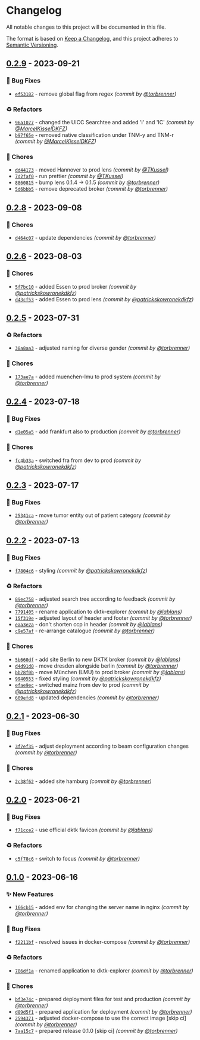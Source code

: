 # Changelog
All notable changes to this project will be documented in this file.

The format is based on [Keep a Changelog](https://keepachangelog.com/en/1.0.0/),
and this project adheres to [Semantic Versioning](https://semver.org/spec/v2.0.0.html).

## [0.2.9] - 2023-09-21
### :bug: Bug Fixes
- [`ef53182`](https://github.com/samply/dktk-explorer/commit/ef53182281d688742d9b137c44e2aa3dcf52f48f) - remove global flag from regex *(commit by [@torbrenner](https://github.com/torbrenner))*

### :recycle: Refactors
- [`96a1077`](https://github.com/samply/dktk-explorer/commit/96a1077702c37c7472430741595a633fdb5edd40) - changed the UICC Searchtee and added 'I' and 'IC' *(commit by [@MarcelKisselDKFZ](https://github.com/MarcelKisselDKFZ))*
- [`b97f65e`](https://github.com/samply/dktk-explorer/commit/b97f65e36a83764408ccd68b4254e7d1d1a8e531) - removed native classification under TNM-y and TNM-r *(commit by [@MarcelKisselDKFZ](https://github.com/MarcelKisselDKFZ))*

### :wrench: Chores
- [`dd44173`](https://github.com/samply/dktk-explorer/commit/dd44173aeb2cff579c27c58c08fc55c030b6026a) - moved Hannover to prod lens *(commit by [@TKussel](https://github.com/TKussel))*
- [`7d2faf0`](https://github.com/samply/dktk-explorer/commit/7d2faf0a5cb8163f96919e32dd846536ceafe99e) - run prettier *(commit by [@TKussel](https://github.com/TKussel))*
- [`8860815`](https://github.com/samply/dktk-explorer/commit/8860815f295afa399769d0248458c68817011cc9) - bump lens 0.1.4 -> 0.1.5 *(commit by [@torbrenner](https://github.com/torbrenner))*
- [`5d6bbb5`](https://github.com/samply/dktk-explorer/commit/5d6bbb56845f8f5b0ab1fe4b269d8d7e26be484b) - remove deprecated broker *(commit by [@torbrenner](https://github.com/torbrenner))*


## [0.2.8] - 2023-09-08
### :wrench: Chores
- [`d464c07`](https://github.com/samply/dktk-explorer/commit/d464c07f1f69cc022193c8b5ec7fdeed23aff5f3) - update dependencies *(commit by [@torbrenner](https://github.com/torbrenner))*


## [0.2.6] - 2023-08-03
### :wrench: Chores
- [`5f7bc10`](https://github.com/samply/dktk-explorer/commit/5f7bc10dee3ec2e0d207a47660fac93a3e3c9bb7) - added Essen to prod broker *(commit by [@patrickskowronekdkfz](https://github.com/patrickskowronekdkfz))*
- [`d43cf53`](https://github.com/samply/dktk-explorer/commit/d43cf53a13f10b3bf50cc5312453cba27449ce4a) - added Essen to prod lens *(commit by [@patrickskowronekdkfz](https://github.com/patrickskowronekdkfz))*


## [0.2.5] - 2023-07-31
### :recycle: Refactors
- [`38a8aa3`](https://github.com/samply/dktk-explorer/commit/38a8aa32cff110d420be3b456e39477352a4129b) - adjusted naming for diverse gender *(commit by [@torbrenner](https://github.com/torbrenner))*

### :wrench: Chores
- [`173ae7a`](https://github.com/samply/dktk-explorer/commit/173ae7a5b7f6f286751af8e131045f9e361cfbeb) - added muenchen-lmu to prod system *(commit by [@torbrenner](https://github.com/torbrenner))*


## [0.2.4] - 2023-07-18
### :bug: Bug Fixes
- [`d1e05a5`](https://github.com/samply/dktk-explorer/commit/d1e05a5aa8e9068448320c555df4fec247aee033) - add frankfurt also to production *(commit by [@torbrenner](https://github.com/torbrenner))*

### :wrench: Chores
- [`fc4b33a`](https://github.com/samply/dktk-explorer/commit/fc4b33a6303e53ca437b7e44367263b1404183ac) - switched fra from dev to prod *(commit by [@patrickskowronekdkfz](https://github.com/patrickskowronekdkfz))*


## [0.2.3] - 2023-07-17
### :bug: Bug Fixes
- [`25341ca`](https://github.com/samply/dktk-explorer/commit/25341ca95bea85190243524c0da62398a653e9db) - move tumor entity out of patient category *(commit by [@torbrenner](https://github.com/torbrenner))*


## [0.2.2] - 2023-07-13
### :bug: Bug Fixes
- [`f7804c6`](https://github.com/samply/dktk-explorer/commit/f7804c6687c9bfeda7f9d81fa3fe85fa51b4bc05) - styling *(commit by [@patrickskowronekdkfz](https://github.com/patrickskowronekdkfz))*

### :recycle: Refactors
- [`89ec758`](https://github.com/samply/dktk-explorer/commit/89ec75809d3aa85d296c2b30f693c5130c66fac1) - adjusted search tree according to feedback *(commit by [@torbrenner](https://github.com/torbrenner))*
- [`7791405`](https://github.com/samply/dktk-explorer/commit/7791405a4f78685134b6af6d1246e8bea690a59e) - rename application to dktk-explorer *(commit by [@lablans](https://github.com/lablans))*
- [`15f319e`](https://github.com/samply/dktk-explorer/commit/15f319e030141ec49958282d68de510fad105111) - adjusted layout of header and footer *(commit by [@torbrenner](https://github.com/torbrenner))*
- [`eaa3e2a`](https://github.com/samply/dktk-explorer/commit/eaa3e2a7f61c5835ec6dd9ca5710a8c363f3374d) - don't shorten ccp in header *(commit by [@lablans](https://github.com/lablans))*
- [`c9e57af`](https://github.com/samply/dktk-explorer/commit/c9e57af0aa2dfa976498b6e797d556eff9f1acaf) - re-arrange catalogue *(commit by [@torbrenner](https://github.com/torbrenner))*

### :wrench: Chores
- [`5b660df`](https://github.com/samply/dktk-explorer/commit/5b660dfa829505aea39c920f715abb5636703176) - add site Berlin to new DKTK broker *(commit by [@lablans](https://github.com/lablans))*
- [`d4d91d0`](https://github.com/samply/dktk-explorer/commit/d4d91d05da25756ad21b6b374397ac99d6e0c65e) - move dresden alongside berlin *(commit by [@torbrenner](https://github.com/torbrenner))*
- [`bb78f0b`](https://github.com/samply/dktk-explorer/commit/bb78f0bd5b2e9cebb75662b1af37af37838c9bbc) - move München (LMU) to prod broker *(commit by [@lablans](https://github.com/lablans))*
- [`9940553`](https://github.com/samply/dktk-explorer/commit/99405537b8da4ea2704abb17fb12942a21e1bc0b) - fixed styling *(commit by [@patrickskowronekdkfz](https://github.com/patrickskowronekdkfz))*
- [`efae9ec`](https://github.com/samply/dktk-explorer/commit/efae9ecc7d7ceddf3ae3d4be0a0179b9e630779e) - switched mainz from dev to prod *(commit by [@patrickskowronekdkfz](https://github.com/patrickskowronekdkfz))*
- [`609efd8`](https://github.com/samply/dktk-explorer/commit/609efd8e68c2962ffbb973db89052f0c66711541) - updated dependencies *(commit by [@torbrenner](https://github.com/torbrenner))*


## [0.2.1] - 2023-06-30
### :bug: Bug Fixes
- [`3f7ef35`](https://github.com/samply/dktk-explorer/commit/3f7ef3578f8cc2f2603eb3b7527c735029503642) - adjust deployment according to beam configuration changes *(commit by [@torbrenner](https://github.com/torbrenner))*

### :wrench: Chores
- [`2c38f62`](https://github.com/samply/dktk-explorer/commit/2c38f62ffe4a95f359f9103321eba4c5ec40d9e7) - added site hamburg *(commit by [@torbrenner](https://github.com/torbrenner))*


## [0.2.0] - 2023-06-21
### :bug: Bug Fixes
- [`f71cce2`](https://github.com/samply/dktk-explorer/commit/f71cce298c0f2c5b12cf98f88b7d332fdd692488) - use official dktk favicon *(commit by [@lablans](https://github.com/lablans))*

### :recycle: Refactors
- [`c5f78c6`](https://github.com/samply/dktk-explorer/commit/c5f78c635d5a7433976f74f5c2d53783e8fbb4ef) - switch to focus *(commit by [@torbrenner](https://github.com/torbrenner))*


## [0.1.0] - 2023-06-16
### :sparkles: New Features
- [`166cb15`](https://github.com/samply/dktk-explorer/commit/166cb156e3b85706ef88461af5d7a4e017d3f9ed) - added env for changing the server name in nginx *(commit by [@torbrenner](https://github.com/torbrenner))*

### :bug: Bug Fixes
- [`f2211bf`](https://github.com/samply/dktk-explorer/commit/f2211bf9cc136cb4cd4a76d9260df80dcd792d0f) - resolved issues in docker-compose *(commit by [@torbrenner](https://github.com/torbrenner))*

### :recycle: Refactors
- [`786df1a`](https://github.com/samply/dktk-explorer/commit/786df1a4e0dc85e191b741a9bbe0a549f2faa355) - renamed application to dktk-explorer *(commit by [@torbrenner](https://github.com/torbrenner))*

### :wrench: Chores
- [`bf3e74c`](https://github.com/samply/dktk-explorer/commit/bf3e74c852c35b143c0e306acff4a86779a11caf) - prepared deployment files for test and production *(commit by [@torbrenner](https://github.com/torbrenner))*
- [`d89d5f1`](https://github.com/samply/dktk-explorer/commit/d89d5f1f553a3f012caa56c5c1735d9bd6ff21a6) - prepared application for deployment *(commit by [@torbrenner](https://github.com/torbrenner))*
- [`2594371`](https://github.com/samply/dktk-explorer/commit/2594371e7af21434b6323c7ed3c3289aae0eee25) - adjusted docker-compose to use the correct image [skip ci] *(commit by [@torbrenner](https://github.com/torbrenner))*
- [`7aa15c7`](https://github.com/samply/dktk-explorer/commit/7aa15c7064d174e1273ca366188470dcc349c6f6) - prepared release 0.1.0 [skip ci] *(commit by [@torbrenner](https://github.com/torbrenner))*


[0.1.0]: https://github.com/samply/dktk-explorer/compare/0.0.0...0.1.0
[0.2.0]: https://github.com/samply/dktk-explorer/compare/0.1.0...0.2.0
[0.2.1]: https://github.com/samply/dktk-explorer/compare/0.2.0...0.2.1
[0.2.2]: https://github.com/samply/dktk-explorer/compare/0.2.1...0.2.2
[0.2.3]: https://github.com/samply/dktk-explorer/compare/0.2.2...0.2.3
[0.2.4]: https://github.com/samply/dktk-explorer/compare/0.2.3...0.2.4
[0.2.5]: https://github.com/samply/dktk-explorer/compare/0.2.4...0.2.5
[0.2.6]: https://github.com/samply/dktk-explorer/compare/0.2.5...0.2.6
[0.2.8]: https://github.com/samply/dktk-explorer/compare/0.2.7...0.2.8
[0.2.9]: https://github.com/samply/dktk-explorer/compare/0.2.8...0.2.9